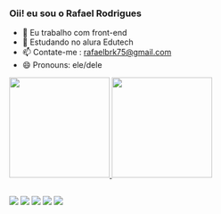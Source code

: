 ### Oii! eu sou o Rafael Rodrigues

- 🔭 Eu trabalho com front-end 
- 🌱 Estudando no alura Edutech 
- 📫 Contate-me : rafaelbrk75@gmail.com
- 😄 Pronouns: ele/dele

<div>
  <a href="https://github.com/Rafaelbrk75">
  <img height="180em" src="https://github-readme-stats.vercel.app/api?username=Rafaelbrk75&show_icons=true&theme=dark&include_all_commits=true&count_private=true"/>
  <img height="180em" src="https://github-readme-stats.vercel.app/api/top-langs/?username=Rafaelbrk75&layout=compact&langs_count=7&theme=dark"/>
</div>
  
 ##
  
 <div>
  <a href="https://instagram.com/leafar_gamer" target="_blank"><img src="https://img.shields.io/badge/-Instagram-%23E4405F?style=for-the-badge&logo=instagram&logoColor=white" target="_blank"></a>
 	<a href="https://www.twitch.tv/lafarbrk75" target="_blank"><img src="https://img.shields.io/badge/Twitch-9146FF?style=for-the-badge&logo=twitch&logoColor=white" target="_blank"></a>
 <a href="https://discord.gg/G9GPg5SA75" target="_blank"><img src="https://img.shields.io/badge/Discord-7289DA?style=for-the-badge&logo=discord&logoColor=white" target="_blank"></a> 
  <a href = "mailto:contato@rafaballerini.tech"><img src="https://img.shields.io/badge/-Gmail-%23333?style=for-the-badge&logo=gmail&logoColor=white" target="_blank"></a>
  <a href="https://www.linkedin.com/in/rafaella-ballerini-45875016a" target="_blank"><img src="https://img.shields.io/badge/-LinkedIn-%230077B5?style=for-the-badge&logo=linkedin&logoColor=white" target="_blank"></a> 
 
  
